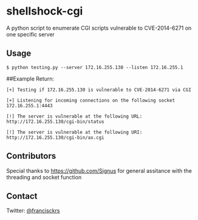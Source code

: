 shellshock-cgi
==============

A python script to enumerate CGI scripts vulnerable to CVE-2014-6271 on one specific server

## Usage
```
$ python testing.py --server 172.16.255.130 --listen 172.16.255.1
```


##Example Return:
```
[+] Testing if 172.16.255.130 is vulnerable to CVE-2014-6271 via CGI

[+] Listening for incoming connections on the following socket 172.16.255.1:4443

[!] The server is vulnerable at the following URL: http://172.16.255.130/cgi-bin/status

[!] The server is vulnerable at the following URI: http://172.16.255.130/cgi-bin/ax.cgi
```


## Contributors
Special thanks to https://github.com/Signus for general assitance with the threading and socket function

## Contact
Twitter: [@francisckrs](https://twitter.com/francisckrs "twitterhandle on twitter")
